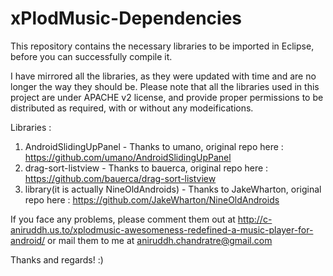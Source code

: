 xPlodMusic-Dependencies
=======================

This repository contains the necessary libraries to be imported in Eclipse, before you can successfully compile it.

I have mirrored all the libraries, as they were updated with time and are no longer the way they should be.
Please note that all the libraries used in this project are under APACHE v2 license, and provide proper permissions to be distributed as required, with or without any modeifications.

Libraries : 

1. AndroidSlidingUpPanel - Thanks to umano, original repo here : https://github.com/umano/AndroidSlidingUpPanel
2. drag-sort-listview - Thanks to bauerca, original repo here : https://github.com/bauerca/drag-sort-listview
3. library(it is actually NineOldAndroids) - Thanks to JakeWharton, original repo here : https://github.com/JakeWharton/NineOldAndroids

If you face any problems, please comment them out at http://c-aniruddh.us.to/xplodmusic-awesomeness-redefined-a-music-player-for-android/ or mail them to me at aniruddh.chandratre@gmail.com

Thanks and regards! :)
